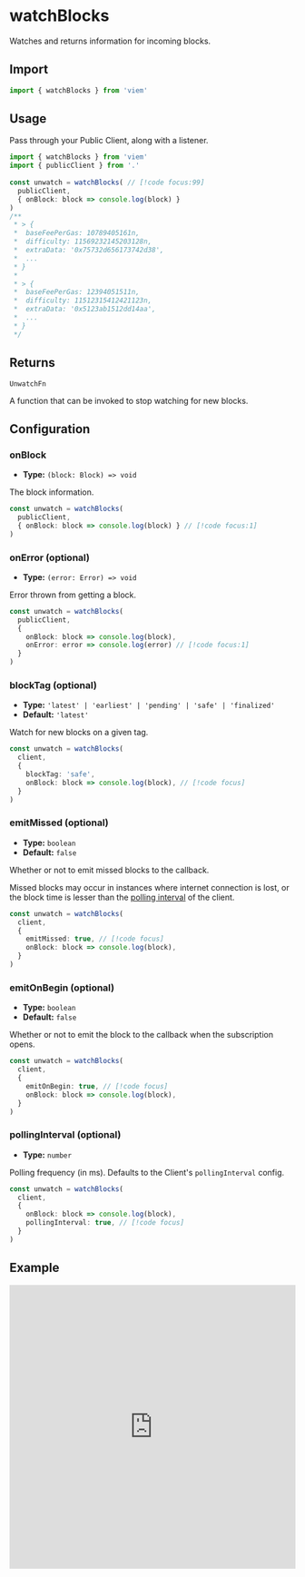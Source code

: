 # watchBlocks

Watches and returns information for incoming blocks.

## Import

```ts
import { watchBlocks } from 'viem'
```

## Usage

Pass through your Public Client, along with a listener.

```ts
import { watchBlocks } from 'viem'
import { publicClient } from '.'
 
const unwatch = watchBlocks( // [!code focus:99]
  publicClient,
  { onBlock: block => console.log(block) }
)
/**
 * > {
 *  baseFeePerGas: 10789405161n,
 *  difficulty: 11569232145203128n,
 *  extraData: '0x75732d656173742d38',
 *  ...
 * }
 * 
 * > {
 *  baseFeePerGas: 12394051511n,
 *  difficulty: 11512315412421123n,
 *  extraData: '0x5123ab1512dd14aa',
 *  ...
 * }
 */
```

## Returns

`UnwatchFn`

A function that can be invoked to stop watching for new blocks.

## Configuration

### onBlock

- **Type:** `(block: Block) => void`

The block information.

```ts
const unwatch = watchBlocks(
  publicClient,
  { onBlock: block => console.log(block) } // [!code focus:1]
)
```

### onError (optional)

- **Type:** `(error: Error) => void`

Error thrown from getting a block.

```ts
const unwatch = watchBlocks(
  publicClient,
  { 
    onBlock: block => console.log(block),
    onError: error => console.log(error) // [!code focus:1]
  }
)
```

### blockTag (optional)

- **Type:** `'latest' | 'earliest' | 'pending' | 'safe' | 'finalized'`
- **Default:** `'latest'`

Watch for new blocks on a given tag.

```ts
const unwatch = watchBlocks(
  client,
  { 
    blockTag: 'safe',
    onBlock: block => console.log(block), // [!code focus]
  }
)
```

### emitMissed (optional)

- **Type:** `boolean`
- **Default:** `false`

Whether or not to emit missed blocks to the callback. 

Missed blocks may occur in instances where internet connection is lost, or the block time is lesser than the [polling interval](/TODO) of the client.

```ts
const unwatch = watchBlocks(
  client,
  { 
    emitMissed: true, // [!code focus]
    onBlock: block => console.log(block),
  }
)
```

### emitOnBegin (optional)

- **Type:** `boolean`
- **Default:** `false`

Whether or not to emit the block to the callback when the subscription opens.

```ts
const unwatch = watchBlocks(
  client,
  { 
    emitOnBegin: true, // [!code focus]
    onBlock: block => console.log(block),
  }
)
```

### pollingInterval (optional)

- **Type:** `number`

Polling frequency (in ms). Defaults to the Client's `pollingInterval` config.

```ts
const unwatch = watchBlocks(
  client,
  { 
    onBlock: block => console.log(block),
    pollingInterval: true, // [!code focus]
  }
)
```

## Example

<iframe frameborder="0" width="100%" height="500px" src="https://replit.com/@jxom/TODO"></iframe>